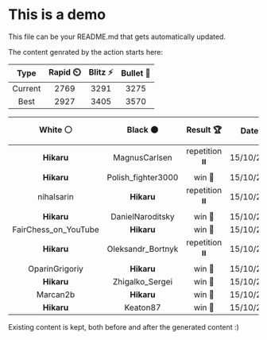 # This is a demo

This file can be your README.md that gets automatically updated.

The content genrated by the action starts here:

<!--START_SECTION:chessStats-->
<!-- Automatically generated with https://github.com/Balastrong/chess-stats-action -->

| Type | Rapid ⏲️ | Blitz ⚡ | Bullet 🔫 |
|:---:|:---:|:---:|:---:|
| Current | 2769 | 3291 | 3275 |
| Best | 2927 | 3405 | 3570 |

| White ⚪ | Black ⚫ | Result 🏆 | Date 📅 | Position 🗺️ | Type 🕕 |
|:---:|:---:|:---:|:---:|:---:|:---:|
| **Hikaru** | MagnusCarlsen | repetition ⏸️ | 15/10/2024 | <a href="http://www.ee.unb.ca/cgi-bin/tervo/fen.pl?select=8/7k/7p/5N1P/5KP1/8/8/3b4 w - -">Link</a> | Blitz |
| **Hikaru** | Polish_fighter3000 | win 🥇 | 15/10/2024 | <a href="http://www.ee.unb.ca/cgi-bin/tervo/fen.pl?select=8/bP2k3/2K5/4pBN1/6P1/8/8/8 b - -">Link</a> | Blitz |
| nihalsarin | **Hikaru** | repetition ⏸️ | 15/10/2024 | <a href="http://www.ee.unb.ca/cgi-bin/tervo/fen.pl?select=1r4k1/r1bb1pp1/p1B1p2p/P3P3/3N4/4P1P1/1P5P/R2R2K1 b - -">Link</a> | Blitz |
| **Hikaru** | DanielNaroditsky | win 🥇 | 15/10/2024 | <a href="http://www.ee.unb.ca/cgi-bin/tervo/fen.pl?select=8/3k4/2n5/pBpKP1P1/P7/1P6/8/8 b - -">Link</a> | Blitz |
| FairChess_on_YouTube | **Hikaru** | win 🥇 | 15/10/2024 | <a href="http://www.ee.unb.ca/cgi-bin/tervo/fen.pl?select=3rr3/1p6/p4pk1/P1pp3p/3P4/6n1/1P2R1P1/3BK2R w - -">Link</a> | Blitz |
| **Hikaru** | Oleksandr_Bortnyk | repetition ⏸️ | 15/10/2024 | <a href="http://www.ee.unb.ca/cgi-bin/tervo/fen.pl?select=8/5p2/6p1/4qk2/8/7Q/7P/1K6 b - -">Link</a> | Blitz |
| OparinGrigoriy | **Hikaru** | win 🥇 | 15/10/2024 | <a href="http://www.ee.unb.ca/cgi-bin/tervo/fen.pl?select=8/6p1/8/3kpp1p/4n2P/4KNP1/8/8 w - -">Link</a> | Blitz |
| **Hikaru** | Zhigalko_Sergei | win 🥇 | 15/10/2024 | <a href="http://www.ee.unb.ca/cgi-bin/tervo/fen.pl?select=q4k1Q/7p/3n2pN/1pp2bB1/p1P5/1P4PP/P3r3/5RK1 b - -">Link</a> | Blitz |
| Marcan2b | **Hikaru** | win 🥇 | 15/10/2024 | <a href="http://www.ee.unb.ca/cgi-bin/tervo/fen.pl?select=4Q3/8/4n3/8/pP6/P1k1q3/8/6K1 w - -">Link</a> | Blitz |
| **Hikaru** | Keaton87 | win 🥇 | 15/10/2024 | <a href="http://www.ee.unb.ca/cgi-bin/tervo/fen.pl?select=8/p3b1p1/7k/P4N2/R7/6PK/1r3P2/8 b - -">Link</a> | Blitz |

<!--END_SECTION:chessStats-->

Existing content is kept, both before and after the generated content :)
